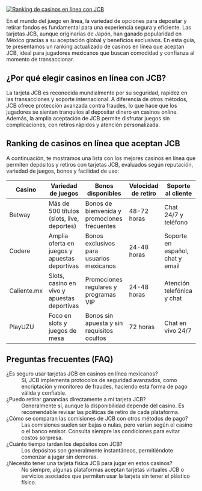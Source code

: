 [![Ranking de casinos en línea con JCB](https://123-caf.pages.dev/gitsignup.png)](https://vrmoo.ru/Bt82HjjY)

<p>En el mundo del juego en línea, la variedad de opciones para depositar y retirar fondos es fundamental para una experiencia segura y eficiente. Las tarjetas JCB, aunque originarias de Japón, han ganado popularidad en México gracias a su aceptación global y beneficios exclusivos. En esta guía, te presentamos un ranking actualizado de casinos en línea que aceptan JCB, ideal para jugadores mexicanos que buscan comodidad y confianza al momento de transaccionar.</p>  <h2>¿Por qué elegir casinos en línea con JCB?</h2> <p>La tarjeta JCB es reconocida mundialmente por su seguridad, rapidez en las transacciones y soporte internacional. A diferencia de otros métodos, JCB ofrece protección avanzada contra fraudes, lo que hace que los jugadores se sientan tranquilos al depositar dinero en casinos online. Además, la amplia aceptación de JCB permite disfrutar juegos sin complicaciones, con retiros rápidos y atención personalizada.</p>  <h2>Ranking de casinos en línea que aceptan JCB</h2> <p>A continuación, te mostramos una lista con los mejores casinos en línea que permiten depósitos y retiros con tarjetas JCB, evaluados según reputación, variedad de juegos, bonos y facilidad de uso:</p>  <table>   <thead>     <tr>       <th>Casino</th>       <th>Variedad de juegos</th>       <th>Bonos disponibles</th>       <th>Velocidad de retiro</th>       <th>Soporte al cliente</th>     </tr>   </thead>   <tbody>     <tr>       <td>Betway</td>       <td>Más de 500 títulos (slots, live, deportes)</td>       <td>Bonos de bienvenida y promociones frecuentes</td>       <td>48-72 horas</td>       <td>Chat 24/7 y teléfono</td>     </tr>     <tr>       <td>Codere</td>       <td>Amplia oferta en juegos y apuestas deportivas</td>       <td>Bonos exclusivos para usuarios mexicanos</td>       <td>24-48 horas</td>       <td>Soporte en español, chat y email</td>     </tr>     <tr>       <td>Caliente.mx</td>       <td>Slots, casino en vivo y apuestas deportivas</td>       <td>Promociones regulares y programas VIP</td>       <td>24-48 horas</td>       <td>Atención telefónica y chat</td>     </tr>     <tr>       <td>PlayUZU</td>       <td>Foco en slots y juegos de mesa</td>       <td>Bonos sin apuesta y sin requisitos ocultos</td>       <td>72 horas</td>       <td>Chat en vivo 24/7</td>     </tr>   </tbody> </table>  <h2>Preguntas frecuentes (FAQ)</h2> <dl>   <dt>¿Es seguro usar tarjetas JCB en casinos en línea mexicanos?</dt>   <dd>Sí, JCB implementa protocolos de seguridad avanzados, como encriptación y monitoreo de fraudes, haciendo esta forma de pago válida y confiable.</dd>      <dt>¿Puedo retirar ganancias directamente a mi tarjeta JCB?</dt>   <dd>Generalmente sí, aunque la disponibilidad depende del casino. Es recomendable revisar las políticas de retiro de cada plataforma.</dd>      <dt>¿Cómo se comparan las comisiones de JCB con otros métodos de pago?</dt>   <dd>Las comisiones suelen ser bajas o nulas, pero varían según el casino o el banco emisor. Consulta siempre las condiciones para evitar costos sorpresa.</dd>      <dt>¿Cuánto tiempo tardan los depósitos con JCB?</dt>   <dd>Los depósitos son generalmente instantáneos, permitiéndote comenzar a jugar sin demoras.</dd>      <dt>¿Necesito tener una tarjeta física JCB para jugar en estos casinos?</dt>   <dd>No siempre, algunas plataformas aceptan tarjetas virtuales JCB o servicios asociados que permiten usar la tarjeta sin tener el plástico físico.</dd> </dl>